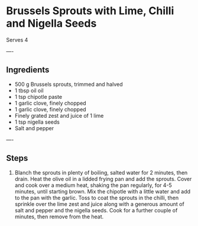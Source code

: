 # Brussels Sprouts with Lime, Chilli and Nigella Seeds

Serves 4

—-

## Ingredients

* 500 g Brussels sprouts, trimmed and halved
* 1 tbsp oil oil
* 1 tsp chipotle paste
* 1 garlic clove, finely chopped
* 1 garlic clove, finely chopped
* Finely grated zest and juice of 1 lime
* 1 tsp nigella seeds
* Salt and pepper

—-

## Steps

1.  Blanch the sprouts in plenty of boiling, salted water for 2 minutes, then drain. Heat the olive oil in a lidded frying pan and add the sprouts. Cover and cook over a medium heat, shaking the pan regularly, for 4-5 minutes, until starting brown. Mix the chipotle with a little water and add to the pan with the garlic. Toss to coat the sprouts in the chilli, then sprinkle over the lime zest and juice along with a generous amount of salt and pepper and the nigella seeds. Cook for a further couple of minutes, then remove from the heat.